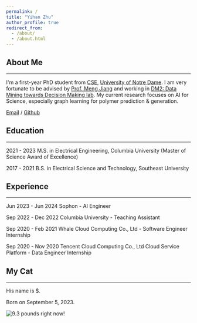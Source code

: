 ```yaml
---
permalink: /
title: "Yihan Zhu"
author_profile: true
redirect_from: 
  - /about/
  - /about.html
---
```


## About Me 
------
I'm a first-year PhD student from [CSE](https://cse.nd.edu/graduate/), [University of Notre Dame](https://www.nd.edu/). I am very fortunate to be advised by [Prof. Meng Jiang](http://www.meng-jiang.com/) and working in [DM2: Data Mining towards Decision Making lab](http://www.meng-jiang.com/lab.html). My current research focuses on AI for Science, especially graph learning for polymer prediction & generation.


[Email](mailto:yzhu25@nd.edu) / [Github](https://github.com/Yihan222) 


## Education 
------
2021 - 2023     M.S. in Electrical Engineering, Columbia University (Master of Science Award of Excellence)

2017 - 2021     B.S. in Electrical Science and Technology, Southeast University



## Experience 
------
Jun 2023 - Jun 2024     Sophon - AI Engineer

Sep 2022 - Dec 2022     Columbia University - Teaching Assistant

Sep 2020 - Feb 2021     Whale Cloud Computing Co., Ltd - Software Engineer Internship

Sep 2020 - Nov 2020     Tencent Cloud Computing Co., Ltd Cloud Service Platform - Data Engineer Internship


## My Cat
------
His name is $.

Born on September 5, 2023.

![9.3 pounds right now!](/images/IMG_8539.png)
